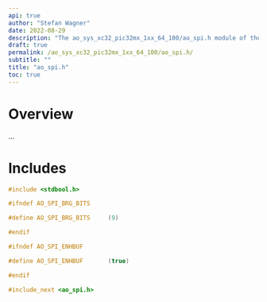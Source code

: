 ```yaml
---
api: true
author: "Stefan Wagner"
date: 2022-08-29
description: "The ao_sys_xc32_pic32mx_1xx_64_100/ao_spi.h module of the ao real-time operating system."
draft: true
permalink: /ao_sys_xc32_pic32mx_1xx_64_100/ao_spi.h/ 
subtitle: ""
title: "ao_spi.h"
toc: true
---
```


# Overview

...

# Includes

```c
#include <stdbool.h>

#ifndef AO_SPI_BRG_BITS

#define AO_SPI_BRG_BITS     (9)

#endif

#ifndef AO_SPI_ENHBUF

#define AO_SPI_ENHBUF       (true)

#endif

#include_next <ao_spi.h>

```
